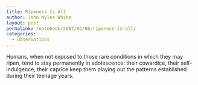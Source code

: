 ```yaml
---
title: Ripeness Is All
author: John Myles White
layout: post
permalink: /notebook/2007/02/08/ripeness-is-all/
categories:
  - Observations
---
```


Humans, when not exposed to those rare conditions in which they may ripen, tend to stay permanently in adolescence: their cowardice, their self-indulgence, their caprice keep them playing out the patterns established during their teenage years.
